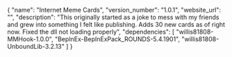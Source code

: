 {
    "name": "Internet Meme Cards",
    "version_number": "1.0.1",
    "website_url": "",
    "description": "This originally started as a joke to mess with my friends and grew into something I felt like publishing. Adds 30 new cards as of right now. Fixed the dll not loading properly",
    "dependencies": [
        "willis81808-MMHook-1.0.0",
"BepInEx-BepInExPack_ROUNDS-5.4.1901",
"willis81808-UnboundLib-3.2.13"
    ]
}
